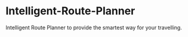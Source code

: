 # Intelligent-Route-Planner
Intelligent Route Planner to provide the smartest way for your travelling.

